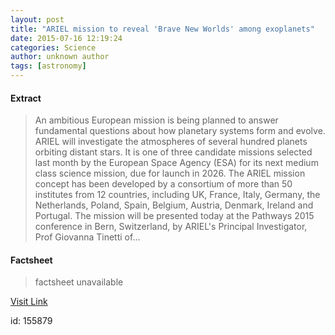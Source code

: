 ```yaml
---
layout: post
title: "ARIEL mission to reveal 'Brave New Worlds' among exoplanets"
date: 2015-07-16 12:19:24
categories: Science
author: unknown author
tags: [astronomy]
---
```



#### Extract
>An ambitious European mission is being planned to answer fundamental questions about how planetary systems form and evolve. ARIEL will investigate the atmospheres of several hundred planets orbiting distant stars. It is one of three candidate missions selected last month by the European Space Agency (ESA) for its next medium class science mission, due for launch in 2026. The ARIEL mission concept has been developed by a consortium of more than 50 institutes from 12 countries, including UK, France, Italy, Germany, the Netherlands, Poland, Spain, Belgium, Austria, Denmark, Ireland and Portugal. The mission will be presented today at the Pathways 2015 conference in Bern, Switzerland, by ARIEL's Principal Investigator, Prof Giovanna Tinetti of...

#### Factsheet
>factsheet unavailable

[Visit Link](http://phys.org/news/2015-07-ariel-mission-reveal-brave-worlds.html)

id:  155879


